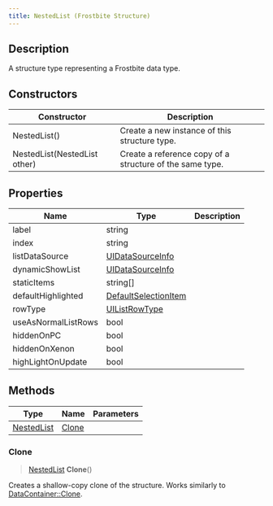 ```yaml
---
title: NestedList (Frostbite Structure)
---
```

## Description

A structure type representing a Frostbite data type.

## Constructors

| Constructor                  | Description                                              |
| ---------------------------- | -------------------------------------------------------- |
| NestedList()                 | Create a new instance of this structure type.            |
| NestedList(NestedList other) | Create a reference copy of a structure of the same type. |

## Properties

| Name                | Type                                         | Description |
| ------------------- | -------------------------------------------- | ----------- |
| label               | string                                       |             |
| index               | string                                       |             |
| listDataSource      | [UIDataSourceInfo](UIDataSourceInfo)         |             |
| dynamicShowList     | [UIDataSourceInfo](UIDataSourceInfo)         |             |
| staticItems         | string\[\]                                   |             |
| defaultHighlighted  | [DefaultSelectionItem](DefaultSelectionItem) |             |
| rowType             | [UIListRowType](UIListRowType)               |             |
| useAsNormalListRows | bool                                         |             |
| hiddenOnPC          | bool                                         |             |
| hiddenOnXenon       | bool                                         |             |
| highLightOnUpdate   | bool                                         |             |

## Methods

| Type                     | Name            | Parameters |
| ------------------------ | --------------- | ---------- |
| [NestedList](NestedList) | [Clone](#clone) |            |

### Clone

> [NestedList](NestedList) **Clone**()

Creates a shallow-copy clone of the structure. Works similarly to [DataContainer::Clone](/vext/ref/cls/shr/datacontainer#clone).
